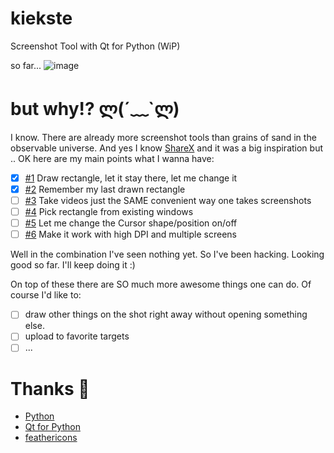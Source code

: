 # kiekste
Screenshot Tool with Qt for Python (WiP) 
 
so far... 
![image](https://user-images.githubusercontent.com/218956/136112258-f6e183a9-34f5-4342-b4ff-0bb89864b4c8.png)

# but why!? ლ(´﹏`ლ)
I know. There are already more screenshot tools than grains of sand in the observable universe. And yes I know [ShareX](https://github.com/ShareX/ShareX) and it was a big inspiration but .. OK here are my main points what I wanna have:

- [x] [#1](https://github.com/ewerybody/kiekste/issues/1) Draw rectangle, let it stay there, let me change it
- [x] [#2](https://github.com/ewerybody/kiekste/issues/2) Remember my last drawn rectangle
- [ ] [#3](https://github.com/ewerybody/kiekste/issues/3) Take videos just the SAME convenient way one takes screenshots
- [ ] [#4](https://github.com/ewerybody/kiekste/issues/4) Pick rectangle from existing windows
- [ ] [#5](https://github.com/ewerybody/kiekste/issues/5) Let me change the Cursor shape/position on/off
- [ ] [#6](https://github.com/ewerybody/kiekste/issues/6) Make it work with high DPI and multiple screens

Well in the combination I've seen nothing yet. So I've been hacking. Looking good so far. I'll keep doing it :)

On top of these there are SO much more awesome things one can do. Of course I'd like to:
- [ ] draw other things on the shot right away without opening something else.
- [ ] upload to favorite targets
- [ ] ...

# Thanks 🙏
* [Python](https://github.com/python)
* [Qt for Python](https://doc.qt.io/qtforpython)
* [feathericons](https://github.com/feathericons/feather)
